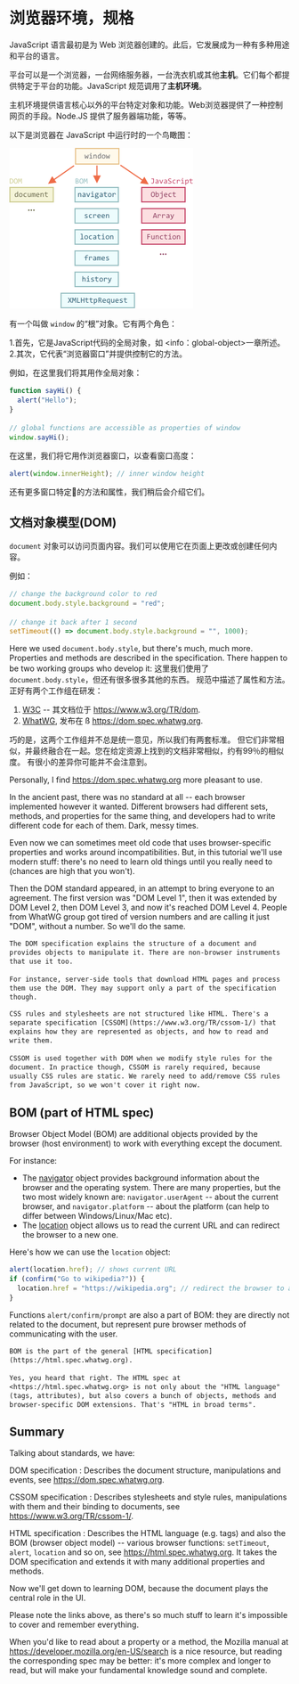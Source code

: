 # 浏览器环境，规格

JavaScript 语言最初是为 Web 浏览器创建的。此后，它发展成为一种有多种用途和平台的语言。

平台可以是一个浏览器，一台网络服务器，一台洗衣机或其他**主机**。它们每个都提供特定于平台的功能。JavaScript 规范调用了**主机环境**。

主机环境提供语言核心以外的平台特定对象和功能。Web浏览器提供了一种控制网页的手段。Node.JS 提供了服务器端功能，等等。

以下是浏览器在 JavaScript 中运行时的一个鸟瞰图：

![](windowObjects.png)

有一个叫做 `window` 的“根”对象。它有两个角色：

1.首先，它是JavaScript代码的全局对象，如 <info：global-object>一章所述。
2.其次，它代表“浏览器窗口”并提供控制它的方法。

例如，在这里我们将其用作全局对象：

```js run
function sayHi() {
  alert("Hello");
}

// global functions are accessible as properties of window
window.sayHi();
```

在这里，我们将它用作浏览器窗口，以查看窗口高度：

```js run
alert(window.innerHeight); // inner window height
```

还有更多窗口特定的方法和属性，我们稍后会介绍它们。

## 文档对象模型(DOM)

`document` 对象可以访问页面内容。我们可以使用它在页面上更改或创建任何内容。

例如：
```js run
// change the background color to red
document.body.style.background = "red";

// change it back after 1 second
setTimeout(() => document.body.style.background = "", 1000);
```

Here we used `document.body.style`, but there's much, much more. Properties and methods are described in the specification. There happen to be two working groups who develop it:
这里我们使用了`document.body.style`，但还有很多很多其他的东西。 规范中描述了属性和方法。 正好有两个工作组在研发：

1. [W3C](https://en.wikipedia.org/wiki/World_Wide_Web_Consortium) -- 其文档位于 <https://www.w3.org/TR/dom>.
2. [WhatWG](https://en.wikipedia.org/wiki/WHATWG), 发布在 ß <https://dom.spec.whatwg.org>.

巧的是，这两个工作组并不总是统一意见，所以我们有两套标准。 但它们非常相似，并最终融合在一起。您在给定资源上找到的文档非常相似，约有99％的相似度。 有很小的差异你可能并不会注意到。

Personally, I find <https://dom.spec.whatwg.org> more pleasant to use.

In the ancient past, there was no standard at all -- each browser implemented however it wanted. Different browsers had different sets, methods, and properties for the same thing, and developers had to write different code for each of them. Dark, messy times.

Even now we can sometimes meet old code that uses browser-specific properties and works around incompatibilities. But, in this tutorial we'll use modern stuff: there's no need to learn old things until you really need to (chances are high that you won't).

Then the DOM standard appeared, in an attempt to bring everyone to an agreement. The first version was "DOM Level 1", then it was extended by DOM Level 2, then DOM Level 3, and now it's reached DOM Level 4. People from WhatWG group got tired of version numbers and are calling it just "DOM", without a number. So we'll do the same.

```smart header="DOM is not only for browsers"
The DOM specification explains the structure of a document and provides objects to manipulate it. There are non-browser instruments that use it too.

For instance, server-side tools that download HTML pages and process them use the DOM. They may support only a part of the specification though.
```

```smart header="CSSOM for styling"
CSS rules and stylesheets are not structured like HTML. There's a separate specification [CSSOM](https://www.w3.org/TR/cssom-1/) that explains how they are represented as objects, and how to read and write them.

CSSOM is used together with DOM when we modify style rules for the document. In practice though, CSSOM is rarely required, because usually CSS rules are static. We rarely need to add/remove CSS rules from JavaScript, so we won't cover it right now.
```

## BOM (part of HTML spec)

Browser Object Model (BOM) are additional objects provided by the browser (host environment) to work with everything except the document.

For instance:

- The [navigator](mdn:api/Window/navigator) object provides background information about the browser and the operating system. There are many properties, but the two most widely known are: `navigator.userAgent` -- about the current browser, and `navigator.platform` -- about the platform (can help to differ between Windows/Linux/Mac etc).
- The [location](mdn:api/Window/location) object allows us to read the current URL and can redirect the browser to a new one.

Here's how we can use the `location` object:

```js run
alert(location.href); // shows current URL
if (confirm("Go to wikipedia?")) {
  location.href = "https://wikipedia.org"; // redirect the browser to another URL
}
```

Functions `alert/confirm/prompt` are also a part of BOM: they are directly not related to the document, but represent pure browser methods of communicating with the user.


```smart header="HTML specification"
BOM is the part of the general [HTML specification](https://html.spec.whatwg.org).

Yes, you heard that right. The HTML spec at <https://html.spec.whatwg.org> is not only about the "HTML language" (tags, attributes), but also covers a bunch of objects, methods and browser-specific DOM extensions. That's "HTML in broad terms".
```

## Summary

Talking about standards, we have:

DOM specification
: Describes the document structure, manipulations and events, see <https://dom.spec.whatwg.org>.

CSSOM specification
: Describes stylesheets and style rules, manipulations with them and their binding to documents, see <https://www.w3.org/TR/cssom-1/>.

HTML specification
: Describes the HTML language (e.g. tags) and also the BOM (browser object model) -- various browser functions: `setTimeout`, `alert`, `location` and so on, see <https://html.spec.whatwg.org>. It takes the DOM specification and extends it with many additional properties and methods.

Now we'll get down to learning DOM, because the document plays the central role in the UI.

Please note the links above, as there's so much stuff to learn it's impossible to cover and remember everything.

When you'd like to read about a property or a method, the Mozilla manual at <https://developer.mozilla.org/en-US/search> is a nice resource, but reading the corresponding spec may be better: it's more complex and longer to read, but will make your fundamental knowledge sound and complete.
